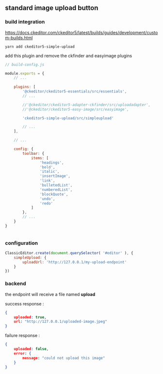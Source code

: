 ## standard image upload button

### build integration

https://docs.ckeditor.com/ckeditor5/latest/builds/guides/development/custom-builds.html

```yarn add ckeditor5-simple-upload```

add this plugin and remove the ckfinder and easyimage plugins

```javascript
// build-config.js

module.exports = {
	// ...
	
	plugins: [
        '@ckeditor/ckeditor5-essentials/src/essentials',
        // ...

        //'@ckeditor/ckeditor5-adapter-ckfinder/src/uploadadapter',
        //'@ckeditor/ckeditor5-easy-image/src/easyimage',

        'ckeditor5-simple-upload/src/simpleupload'

        // ...
    ],

    // ...

    config: {
		toolbar: {
			items: [
				'headings',
				'bold',
                'italic',
                'insertImage',
				'link',
				'bulletedList',
				'numberedList',
				'blockQuote',
				'undo',
				'redo'
			]
        },
        // ...
    }
}
        
```

### configuration

```javascript
ClassicEditor.create(document.querySelector( '#editor' ), {
    simpleUpload: {
        uploadUrl: 'http://127.0.0.1/my-upload-endpoint'
    }
})
```

### backend

the endpoint will receive a file named **upload**

success response :
```json
{
    uploaded: true,
    url: "http://127.0.0.1/uploaded-image.jpeg"
}
```

failure response :
```json
{
    uploaded: false,
    error: {
        message: "could not upload this image"
    }
}
```